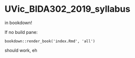 # UVic_BIDA302_2019_syllabus

in bookdown!

If no build pane:

`bookdown::render_book('index.Rmd', 'all')`

should work, eh